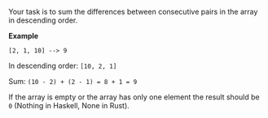 Your task is to sum the differences between consecutive pairs in the array in descending order.

**Example**

```
[2, 1, 10] --> 9
```

In descending order: `[10, 2, 1]`

Sum: `(10 - 2) + (2 - 1) = 8 + 1 = 9`

If the array is empty or the array has only one element the result should be `0` (Nothing in Haskell, None in Rust).

